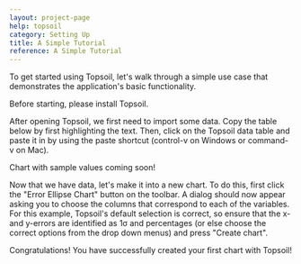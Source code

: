 ```yaml
---
layout: project-page
help: topsoil
category: Setting Up
title: A Simple Tutorial
reference: A Simple Tutorial
---
```


To get started using Topsoil, let's walk through a simple use case that demonstrates the application's basic functionality.

Before starting, please install Topsoil.

After opening Topsoil, we first need to import some data. Copy the table below by first highlighting the text. Then, click on the Topsoil data table and paste it in by using the paste shortcut (control-v on Windows or command-v on Mac).

Chart with sample values coming soon!
<!--

| 207Pb*/235U  | ±2σ (%)     | 206Pb*/238U | ±2σ (%)     | corr coef   |
|--------------|-------------|-------------|-------------|-------------|
| 29.165688743 | 1.519417676 | 0.712165893 | 1.395116767 | 0.918191745 |
| 29.031535970 | 1.799945600 | 0.714916493 | 1.647075269 | 0.915069472 |
| 29.002008069 | 1.441943510 | 0.709482828 | 1.324922704 | 0.918845083 |
| 29.203969765 | 1.320690194 | 0.707078490 | 1.216231698 | 0.920906132 |
| 29.194452092 | 1.359029744 | 0.709615006 | 1.248057588 | 0.918344571 |
| 29.293320455 | 1.424328137 | 0.710934267 | 1.309135282 | 0.919124777 |
| 28.497489852 | 1.353243890 | 0.686951820 | 1.245648095 | 0.920490463 |
| 29.218573677 | 1.383868032 | 0.715702180 | 1.271276031 | 0.918639641 |
| 28.884872020 | 1.264304654 | 0.702153693 | 1.164978444 | 0.921438073 |
| 28.863259209 | 1.455550200 | 0.700081472 | 1.335582301 | 0.917579003 |
| 29.014325453 | 1.614480021 | 0.701464404 | 1.478394505 | 0.915709384 |
| 29.917885787 | 1.564622589 | 0.725185047 | 1.434906094 | 0.917094067 |
| 30.159907714 | 1.488528691 | 0.724886106 | 1.366282212 | 0.917874287 |
| 28.963153308 | 1.480754780 | 0.698240706 | 1.359750830 | 0.918282249 |
| 29.350104553 | 1.513999270 | 0.711983592 | 1.384417989 | 0.914411266 |
| 29.979576581 | 1.595745814 | 0.724426340 | 1.458894294 | 0.914239775 |
| 29.344673618 | 1.551935035 | 0.714166474 | 1.420060290 | 0.915025602 |

-->

Now that we have data, let's make it into a new chart. To do this, first click the "Error Ellipse Chart" button on the toolbar. A dialog should now appear asking you to choose the columns that correspond to each of the variables. For this example, Topsoil's default selection is correct, so ensure that the x- and y-errors are identified as 1σ and percentages (or else choose the correct options from the drop down menus) and press "Create chart".

Congratulations! You have successfully created your first chart with Topsoil!
